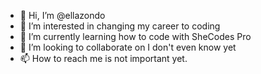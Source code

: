 - 👋 Hi, I’m @ellazondo
- 👀 I’m interested in changing my career to coding
- 🌱 I’m currently learning how to code with SheCodes Pro
- 💞️ I’m looking to collaborate on I don't even know yet
- 📫 How to reach me is not important yet.

<!---
ellazondo/ellazondo is a ✨ special ✨ repository because its `README.md` (this file) appears on your GitHub profile.
You can click the Preview link to take a look at your changes.
--->
